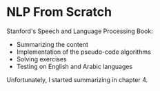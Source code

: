 # NLP From Scratch
Stanford's Speech and Language Processing Book:
- Summarizing the content
- Implementation of the pseudo-code algorithms
- Solving exercises
- Testing on English and Arabic languages

Unfortunately, I started summarizing in chapter 4.
